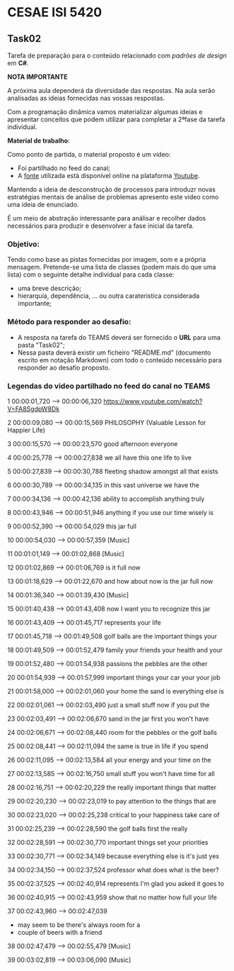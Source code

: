 # CESAE ISI 5420 
 
## Task02 
 
Tarefa de preparação para o conteúdo relacionado com *padrões de design* em **C#**. 


**NOTA IMPORTANTE**
  
A próxima aula dependerá da diversidade das respostas. Na aula serão analisadas as ideias fornecidas nas vossas respostas. 
 
Com a programação dinâmica vamos materializar algumas ideias e apresentar conceitos que podem utilizar para completar a 2ªfase da tarefa individual.  
 
**Material de trabalho**:
 
Como ponto de partida, o material proposto é um video:
- Foi partilhado no feed do canal;
- A [fonte](https://www.youtube.com/watch?V=FA8SgdpW8Dk) utilizada está disponível online na plataforma [Youtube](https://www.youtube.com/watch?V=FA8SgdpW8Dk).

Mantendo a ideia de desconstrução de processos para introduzr novas estratégias mentais de análise de problemas apresento este video como uma ideia de enunciado. 

É um meio de abstração interessante para análisar e recolher dados necessários para produzir e desenvolver a fase inicial da tarefa.

### Objetivo:  

Tendo como base as pistas fornecidas por imagem, som e a própria mensagem. Pretende-se uma lista de classes (podem mais do que uma lista) com o seguinte detalhe individual para cada classe:
- uma breve descrição;
- hierarquia, dependência, ... ou outra carateristica considerada importante;
 
### Método para responder ao desafio: 
 
- A resposta na tarefa do TEAMS deverá ser fornecido o **URL** para uma pasta "Task02";
- Nessa pasta deverá existir um ficheiro "README.md" (documento escrito em notação Markdown) com todo o conteúdo necessário para responder ao desafio proposto. 
  

### Legendas do video partilhado no feed do canal no TEAMS

  
1
00:00:01,720 --> 00:00:06,320
https://www.youtube.com/watch?V=FA8SgdpW8Dk

2
00:00:09,080 --> 00:00:15,569
PHILOSOPHY (Valuable
Lesson for Happier Life)

3
00:00:15,570 --> 00:00:23,570
good afternoon everyone

4
00:00:25,778 --> 00:00:27,838
we all have this one life to live

5
00:00:27,839 --> 00:00:30,788
fleeting shadow amongst all that exists

6
00:00:30,789 --> 00:00:34,135
in this vast universe we have the

7
00:00:34,136 --> 00:00:42,136
ability to accomplish anything truly

8
00:00:43,946 --> 00:00:51,946
anything if you use our time wisely is

9
00:00:52,390 --> 00:00:54,029
this jar full

10
00:00:54,030 --> 00:00:57,359
[Music]

11
00:01:01,149 --> 00:01:02,868
[Music]

12
00:01:02,869 --> 00:01:06,769
is it full now

13
00:01:18,629 --> 00:01:22,670
and how about now is the jar full now

14
00:01:36,340 --> 00:01:39,430
[Music]

15
00:01:40,438 --> 00:01:43,408
now I want you to recognize this jar

16
00:01:43,409 --> 00:01:45,717
represents your life

17
00:01:45,718 --> 00:01:49,508
golf balls are the important things your

18
00:01:49,509 --> 00:01:52,479
family your friends your health and your

19
00:01:52,480 --> 00:01:54,938
passions the pebbles are the other

20
00:01:54,939 --> 00:01:57,999
important things your car your your job

21
00:01:58,000 --> 00:02:01,060
your home the sand is everything else is

22
00:02:01,061 --> 00:02:03,490
just a small stuff now if you put the

23
00:02:03,491 --> 00:02:06,670
sand in the jar first you won't have

24
00:02:06,671 --> 00:02:08,440
room for the pebbles or the golf balls

25
00:02:08,441 --> 00:02:11,094
the same is true in life if you spend

26
00:02:11,095 --> 00:02:13,584
all your energy and your time on the

27
00:02:13,585 --> 00:02:16,750
small stuff you won't have time for all

28
00:02:16,751 --> 00:02:20,229
the really important things that matter

29
00:02:20,230 --> 00:02:23,019
to pay attention to the things that are

30
00:02:23,020 --> 00:02:25,238
critical to your happiness take care of

31
00:02:25,239 --> 00:02:28,590
the golf balls first the really

32
00:02:28,591 --> 00:02:30,770
important things set your priorities

33
00:02:30,771 --> 00:02:34,149
because everything else is it's just yes

34
00:02:34,150 --> 00:02:37,524
professor what does what is the beer?

35
00:02:37,525 --> 00:02:40,914
represents I'm glad you asked it goes to

36
00:02:40,915 --> 00:02:43,959
show that no matter how full your life

37
00:02:43,960 --> 00:02:47,039
- may seem to be there's always room for a
- couple of beers with a friend

38
00:02:47,479 --> 00:02:55,479
[Music]

39
00:03:02,819 --> 00:03:06,090
[Music]

  
  